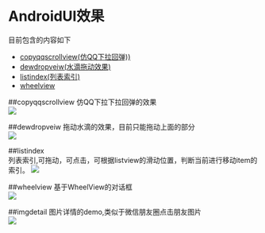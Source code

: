 # AndroidUI效果
  目前包含的内容如下
  - [copyqqscrollview(仿QQ下拉回弹))](#copyqqscrollview)
  - [dewdropveiw(水滴拖动效果)](#dewdropveiw)
  - [listindex(列表索引)](#listindex)
  - [wheelview](#wheelview)
  
  

##<a name="#copyqqscrollview">copyqqscrollview</a>
 仿QQ下拉下拉回弹的效果<br/>
![](https://raw.githubusercontent.com/Waylenwang/AndroidUI_Waylen/master/screenpic/cppyQQScrollView.gif)

##<a name="#dewdropveiw">dewdropveiw</a>
 拖动水滴的效果，目前只能拖动上面的部分<br/>
![](https://raw.githubusercontent.com/Waylenwang/AndroidUI_Waylen/master/screenpic/dewdropview.gif)

##<a name="#listindex">listindex</a><br/>
 列表索引,可拖动，可点击，可根据listview的滑动位置，判断当前进行移动item的索引。
![](https://raw.githubusercontent.com/Waylenwang/AndroidUI_Waylen/master/screenpic/indexView.gif)

##<a name="#wheelview">wheelview</a>
 基于WheelView的对话框<br/>
![](https://raw.githubusercontent.com/Waylenwang/AndroidUI_Waylen/master/screenpic/wheelview.gif)

##imgdetail
图片详情的demo,类似于微信朋友圈点击朋友图片<br/>
![](https://github.com/waylen505/Au/blob/master/imgdetail/screen/screen.gif)<br/>


